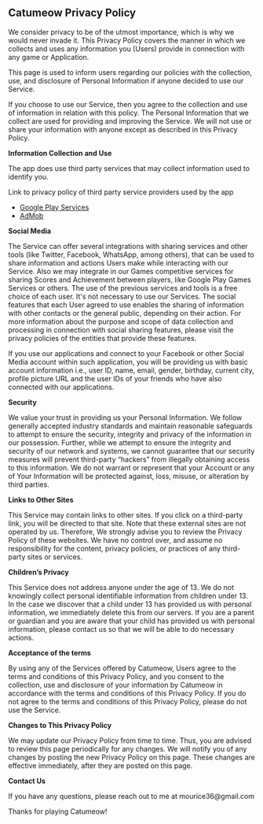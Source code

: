 <html>
<body>
<h2>Catumeow Privacy Policy</h2>
<p>We consider privacy to be of the utmost importance, which is why we would never invade it. This Privacy Policy covers the manner in which we collects and uses any information you (Users) provide in connection with any  game or Application.</p>
<p>This page is used to inform users regarding our policies with the collection, use, and
    disclosure of Personal Information if anyone decided to use our Service.</p>
<p>If you choose to use our Service, then you agree to the collection and use of information in
    relation with this policy. The Personal Information that we collect are used for providing and
    improving the Service. We will not use or share your information with anyone except as described
    in this Privacy Policy.</p>

<p><strong>Information Collection and Use</strong></p>
<p>The app does use third party services that may collect information used to identify you.</p> 
<div><p>Link to privacy policy of third party service providers used by the app</p> 
  <ul>
    <li><a href="https://www.google.com/policies/privacy/" target="_blank">Google Play Services</a>
    </li> <li><a href="https://support.google.com/admob/answer/6128543?hl=en" target="_blank">AdMob</a></li></ul></div>

<p><strong>Social Media</strong></p>
<p>The Service can offer several integrations with sharing services and other tools (like Twitter, Facebook, WhatsApp, among others), that can be used to share information and actions Users make while interacting with our Service. Also we may integrate in our Games competitive services for sharing Scores and Achievement between players, like Google Play Games Services or others. The use of the previous services and tools is a free choice of each user. It's not necessary to use our Services. The social features that each User agreed to use enables the sharing of information with other contacts or the general public, depending on their action. For more information about the purpose and scope of data collection and processing in connection with social sharing features, please visit the privacy policies of the entities that provide these features.</p>
<p>If you use our applications and connect to your Facebook or other Social Media account within such application, you will be providing us with basic account information i.e., user ID, name, email, gender, birthday, current city, profile picture URL and the user IDs of your friends who have also connected with our applications.</p>


<p><strong>Security</strong></p>
<p> We value your trust in providing us your Personal Information. We follow generally accepted industry standards and maintain reasonable safeguards to attempt to ensure the security, integrity and privacy of the information in our possession. Further, while we attempt to ensure the integrity and security of our network and systems, we cannot guarantee that our security measures will prevent third-party “hackers” from illegally obtaining access to this information. We do not warrant or represent that your Account or any of Your Information will be protected against, loss, misuse, or alteration by third parties.</p>

<p><strong>Links to Other Sites</strong></p>
<p>This Service may contain links to other sites. If you click on a third-party link, you will be
    directed to that site. Note that these external sites are not operated by us. Therefore, We
    strongly advise you to review the Privacy Policy of these websites. We have no control over, and
    assume no responsibility for the content, privacy policies, or practices of any third-party
    sites or services.</p>

<p><strong>Children’s Privacy</strong></p>
<p>This Service does not address anyone under the age of 13. We do not knowingly collect personal
    identifiable information from children under 13. In the case we discover that a child under 13
    has provided us with personal information, we immediately delete this from our servers. If you
    are a parent or guardian and you are aware that your child has provided us with personal
    information, please contact us so that we will be able to do necessary actions.</p>

<p><strong>Acceptance of the terms</strong></p> 
<p>By using any of the Services offered by Catumeow, Users agree to the terms and conditions of this Privacy Policy, and you consent to the collection, use and disclosure of your information by Catumeow in accordance with the terms and conditions of this Privacy Policy. If you do not agree to the terms and conditions of this Privacy Policy, please do not use the Service.</p>

<p><strong>Changes to This Privacy Policy</strong></p>
<p>We may update our Privacy Policy from time to time. Thus, you are advised to review this page
    periodically for any changes. We will notify you of any changes by posting the new Privacy Policy
    on this page. These changes are effective immediately, after they are posted on this page.</p>

<p><strong>Contact Us</strong></p>
<p>If you have any questions, please reach out to me at mourice36@gmail.com</p> 

<p>Thanks for playing Catumeow!</p>
</body>
</html>

